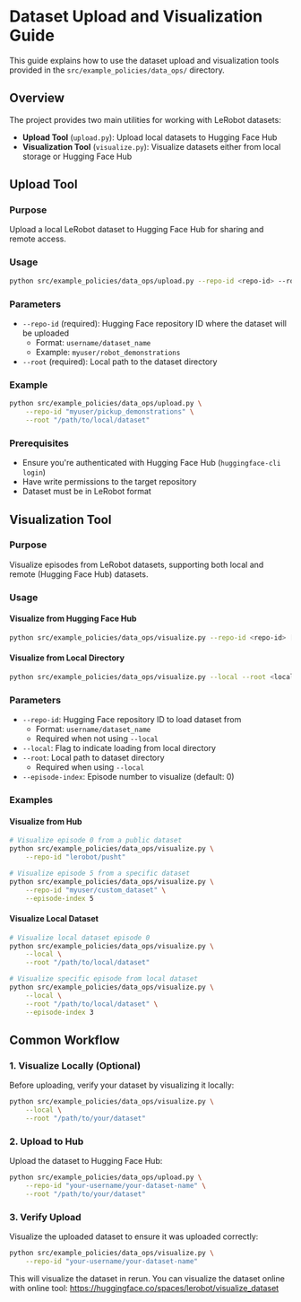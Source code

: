 # Dataset Upload and Visualization Guide

This guide explains how to use the dataset upload and visualization tools provided in the `src/example_policies/data_ops/` directory.

## Overview

The project provides two main utilities for working with LeRobot datasets:
- **Upload Tool** (`upload.py`): Upload local datasets to Hugging Face Hub
- **Visualization Tool** (`visualize.py`): Visualize datasets either from local storage or Hugging Face Hub

## Upload Tool

### Purpose
Upload a local LeRobot dataset to Hugging Face Hub for sharing and remote access.

### Usage
```bash
python src/example_policies/data_ops/upload.py --repo-id <repo-id> --root <local-path>
```

### Parameters
- `--repo-id` (required): Hugging Face repository ID where the dataset will be uploaded
  - Format: `username/dataset_name`
  - Example: `myuser/robot_demonstrations`
- `--root` (required): Local path to the dataset directory

### Example
```bash
python src/example_policies/data_ops/upload.py \
    --repo-id "myuser/pickup_demonstrations" \
    --root "/path/to/local/dataset"
```

### Prerequisites
- Ensure you're authenticated with Hugging Face Hub (`huggingface-cli login`)
- Have write permissions to the target repository
- Dataset must be in LeRobot format

## Visualization Tool

### Purpose
Visualize episodes from LeRobot datasets, supporting both local and remote (Hugging Face Hub) datasets.

### Usage

#### Visualize from Hugging Face Hub
```bash
python src/example_policies/data_ops/visualize.py --repo-id <repo-id> [--episode-index <index>]
```

#### Visualize from Local Directory
```bash
python src/example_policies/data_ops/visualize.py --local --root <local-path> [--episode-index <index>]
```

### Parameters
- `--repo-id`: Hugging Face repository ID to load dataset from
  - Format: `username/dataset_name`
  - Required when not using `--local`
- `--local`: Flag to indicate loading from local directory
- `--root`: Local path to dataset directory
  - Required when using `--local`
- `--episode-index`: Episode number to visualize (default: 0)

### Examples

#### Visualize from Hub
```bash
# Visualize episode 0 from a public dataset
python src/example_policies/data_ops/visualize.py \
    --repo-id "lerobot/pusht"

# Visualize episode 5 from a specific dataset
python src/example_policies/data_ops/visualize.py \
    --repo-id "myuser/custom_dataset" \
    --episode-index 5
```

#### Visualize Local Dataset
```bash
# Visualize local dataset episode 0
python src/example_policies/data_ops/visualize.py \
    --local \
    --root "/path/to/local/dataset"

# Visualize specific episode from local dataset
python src/example_policies/data_ops/visualize.py \
    --local \
    --root "/path/to/local/dataset" \
    --episode-index 3
```

## Common Workflow

### 1. Visualize Locally (Optional)
Before uploading, verify your dataset by visualizing it locally:
```bash
python src/example_policies/data_ops/visualize.py \
    --local \
    --root "/path/to/your/dataset"
```

### 2. Upload to Hub
Upload the dataset to Hugging Face Hub:
```bash
python src/example_policies/data_ops/upload.py \
    --repo-id "your-username/your-dataset-name" \
    --root "/path/to/your/dataset"
```

### 3. Verify Upload
Visualize the uploaded dataset to ensure it was uploaded correctly:
```bash
python src/example_policies/data_ops/visualize.py \
    --repo-id "your-username/your-dataset-name"
```

This will visualize the dataset in rerun.
You can visualize the dataset online with online tool: https://huggingface.co/spaces/lerobot/visualize_dataset

